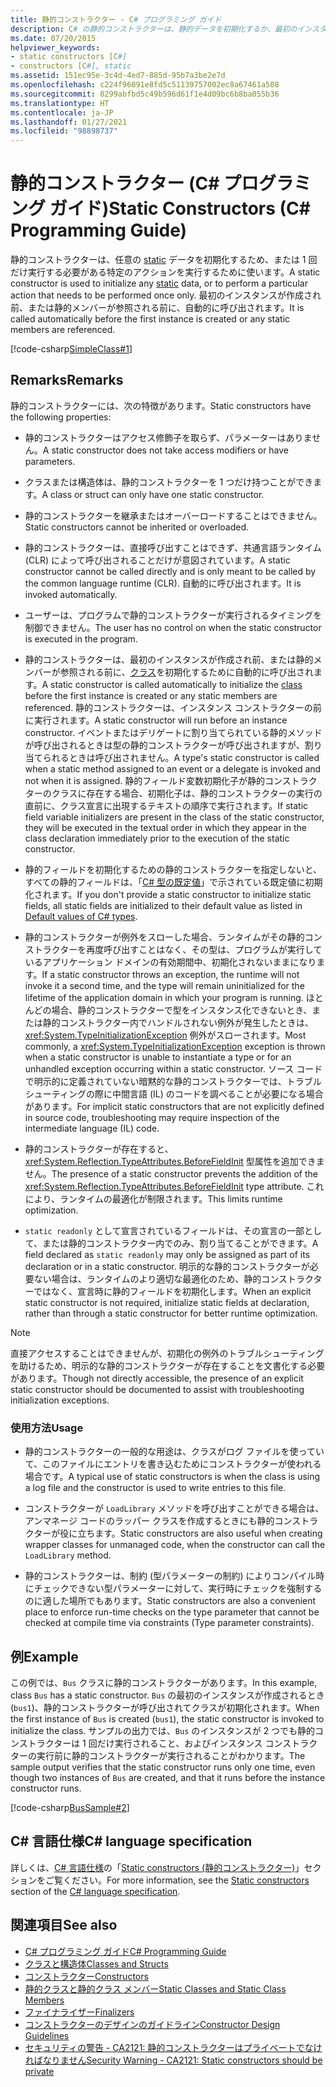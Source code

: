 ```yaml
---
title: 静的コンストラクター - C# プログラミング ガイド
description: C# の静的コンストラクターは、静的データを初期化するか、最初のインスタンスが作成される前、または静的メンバーが参照される前に 1 回だけ実行されるアクションを実行します。
ms.date: 07/20/2015
helpviewer_keywords:
- static constructors [C#]
- constructors [C#], static
ms.assetid: 151ec95e-3c4d-4ed7-885d-95b7a3be2e7d
ms.openlocfilehash: c224f96091e8fd5c51139757002ec8a67461a508
ms.sourcegitcommit: 8299abfbd5c49b596d61f1e4d09bc6b8ba055b36
ms.translationtype: HT
ms.contentlocale: ja-JP
ms.lasthandoff: 01/27/2021
ms.locfileid: "98898737"
---
```

# <a name="static-constructors-c-programming-guide"></a><span data-ttu-id="a46fe-103">静的コンストラクター (C# プログラミング ガイド)</span><span class="sxs-lookup"><span data-stu-id="a46fe-103">Static Constructors (C# Programming Guide)</span></span>

<span data-ttu-id="a46fe-104">静的コンストラクターは、任意の [static](../../language-reference/keywords/static.md) データを初期化するため、または 1 回だけ実行する必要がある特定のアクションを実行するために使います。</span><span class="sxs-lookup"><span data-stu-id="a46fe-104">A static constructor is used to initialize any [static](../../language-reference/keywords/static.md) data, or to perform a particular action that needs to be performed once only.</span></span> <span data-ttu-id="a46fe-105">最初のインスタンスが作成され前、または静的メンバーが参照される前に、自動的に呼び出されます。</span><span class="sxs-lookup"><span data-stu-id="a46fe-105">It is called automatically before the first instance is created or any static members are referenced.</span></span>  
  
 [!code-csharp[SimpleClass#1](snippets/static-constructors/Program.cs#1)]

## <a name="remarks"></a><span data-ttu-id="a46fe-106">Remarks</span><span class="sxs-lookup"><span data-stu-id="a46fe-106">Remarks</span></span>

<span data-ttu-id="a46fe-107">静的コンストラクターには、次の特徴があります。</span><span class="sxs-lookup"><span data-stu-id="a46fe-107">Static constructors have the following properties:</span></span>  
  
- <span data-ttu-id="a46fe-108">静的コンストラクターはアクセス修飾子を取らず、パラメーターはありません。</span><span class="sxs-lookup"><span data-stu-id="a46fe-108">A static constructor does not take access modifiers or have parameters.</span></span>  

- <span data-ttu-id="a46fe-109">クラスまたは構造体は、静的コンストラクターを 1 つだけ持つことができます。</span><span class="sxs-lookup"><span data-stu-id="a46fe-109">A class or struct can only have one static constructor.</span></span>

- <span data-ttu-id="a46fe-110">静的コンストラクターを継承またはオーバーロードすることはできません。</span><span class="sxs-lookup"><span data-stu-id="a46fe-110">Static constructors cannot be inherited or overloaded.</span></span>

- <span data-ttu-id="a46fe-111">静的コンストラクターは、直接呼び出すことはできず、共通言語ランタイム (CLR) によって呼び出されることだけが意図されています。</span><span class="sxs-lookup"><span data-stu-id="a46fe-111">A static constructor cannot be called directly and is only meant to be called by the common language runtime (CLR).</span></span> <span data-ttu-id="a46fe-112">自動的に呼び出されます。</span><span class="sxs-lookup"><span data-stu-id="a46fe-112">It is invoked automatically.</span></span>

- <span data-ttu-id="a46fe-113">ユーザーは、プログラムで静的コンストラクターが実行されるタイミングを制御できません。</span><span class="sxs-lookup"><span data-stu-id="a46fe-113">The user has no control on when the static constructor is executed in the program.</span></span>
  
- <span data-ttu-id="a46fe-114">静的コンストラクターは、最初のインスタンスが作成され前、または静的メンバーが参照される前に、[クラス](../../language-reference/keywords/class.md)を初期化するために自動的に呼び出されます。</span><span class="sxs-lookup"><span data-stu-id="a46fe-114">A static constructor is called automatically to initialize the [class](../../language-reference/keywords/class.md) before the first instance is created or any static members are referenced.</span></span> <span data-ttu-id="a46fe-115">静的コンストラクターは、インスタンス コンストラクターの前に実行されます。</span><span class="sxs-lookup"><span data-stu-id="a46fe-115">A static constructor will run before an instance constructor.</span></span> <span data-ttu-id="a46fe-116">イベントまたはデリゲートに割り当てられている静的メソッドが呼び出されるときは型の静的コンストラクターが呼び出されますが、割り当てられるときは呼び出されません。</span><span class="sxs-lookup"><span data-stu-id="a46fe-116">A type's static constructor is called when a static method assigned to an event or a delegate is invoked and not when it is assigned.</span></span> <span data-ttu-id="a46fe-117">静的フィールド変数初期化子が静的コンストラクターのクラスに存在する場合、初期化子は、静的コンストラクターの実行の直前に、クラス宣言に出現するテキストの順序で実行されます。</span><span class="sxs-lookup"><span data-stu-id="a46fe-117">If static field variable initializers are present in the class of the static constructor, they will be executed in the textual order in which they appear in the class declaration immediately prior to the execution of the static constructor.</span></span>

- <span data-ttu-id="a46fe-118">静的フィールドを初期化するための静的コンストラクターを指定しないと、すべての静的フィールドは、「[C# 型の既定値](../../language-reference/builtin-types/default-values.md)」で示されている既定値に初期化されます。</span><span class="sxs-lookup"><span data-stu-id="a46fe-118">If you don't provide a static constructor to initialize static fields, all static fields are initialized to their default value as listed in [Default values of C# types](../../language-reference/builtin-types/default-values.md).</span></span>
  
- <span data-ttu-id="a46fe-119">静的コンストラクターが例外をスローした場合、ランタイムがその静的コンストラクターを再度呼び出すことはなく、その型は、プログラムが実行しているアプリケーション ドメインの有効期間中、初期化されないままになります。</span><span class="sxs-lookup"><span data-stu-id="a46fe-119">If a static constructor throws an exception, the runtime will not invoke it a second time, and the type will remain uninitialized for the lifetime of the application domain in which your program is running.</span></span> <span data-ttu-id="a46fe-120">ほとんどの場合、静的コンストラクターで型をインスタンス化できないとき、または静的コンストラクター内でハンドルされない例外が発生したときは、<xref:System.TypeInitializationException> 例外がスローされます。</span><span class="sxs-lookup"><span data-stu-id="a46fe-120">Most commonly, a <xref:System.TypeInitializationException> exception is thrown when a static constructor is unable to instantiate a type or for an unhandled exception occurring within a static constructor.</span></span> <span data-ttu-id="a46fe-121">ソース コードで明示的に定義されていない暗黙的な静的コンストラクターでは、トラブルシューティングの際に中間言語 (IL) のコードを調べることが必要になる場合があります。</span><span class="sxs-lookup"><span data-stu-id="a46fe-121">For implicit static constructors that are not explicitly defined in source code, troubleshooting may require inspection of the intermediate language (IL) code.</span></span>

- <span data-ttu-id="a46fe-122">静的コンストラクターが存在すると、<xref:System.Reflection.TypeAttributes.BeforeFieldInit> 型属性を追加できません。</span><span class="sxs-lookup"><span data-stu-id="a46fe-122">The presence of a static constructor prevents the addition of the <xref:System.Reflection.TypeAttributes.BeforeFieldInit> type attribute.</span></span> <span data-ttu-id="a46fe-123">これにより、ランタイムの最適化が制限されます。</span><span class="sxs-lookup"><span data-stu-id="a46fe-123">This limits runtime optimization.</span></span>

- <span data-ttu-id="a46fe-124">`static readonly` として宣言されているフィールドは、その宣言の一部として、または静的コンストラクター内でのみ、割り当てることができます。</span><span class="sxs-lookup"><span data-stu-id="a46fe-124">A field declared as `static readonly` may only be assigned as part of its declaration or in a static constructor.</span></span> <span data-ttu-id="a46fe-125">明示的な静的コンストラクターが必要ない場合は、ランタイムのより適切な最適化のため、静的コンストラクターではなく、宣言時に静的フィールドを初期化します。</span><span class="sxs-lookup"><span data-stu-id="a46fe-125">When an explicit static constructor is not required, initialize static fields at declaration, rather than through a static constructor for better runtime optimization.</span></span>

> [!Note]
> <span data-ttu-id="a46fe-126">直接アクセスすることはできませんが、初期化の例外のトラブルシューティングを助けるため、明示的な静的コンストラクターが存在することを文書化する必要があります。</span><span class="sxs-lookup"><span data-stu-id="a46fe-126">Though not directly accessible, the presence of an explicit static constructor should be documented to assist with troubleshooting initialization exceptions.</span></span>

### <a name="usage"></a><span data-ttu-id="a46fe-127">使用方法</span><span class="sxs-lookup"><span data-stu-id="a46fe-127">Usage</span></span>

- <span data-ttu-id="a46fe-128">静的コンストラクターの一般的な用途は、クラスがログ ファイルを使っていて、このファイルにエントリを書き込むためにコンストラクターが使われる場合です。</span><span class="sxs-lookup"><span data-stu-id="a46fe-128">A typical use of static constructors is when the class is using a log file and the constructor is used to write entries to this file.</span></span>  
- <span data-ttu-id="a46fe-129">コンストラクターが `LoadLibrary` メソッドを呼び出すことができる場合は、アンマネージ コードのラッパー クラスを作成するときにも静的コンストラクターが役に立ちます。</span><span class="sxs-lookup"><span data-stu-id="a46fe-129">Static constructors are also useful when creating wrapper classes for unmanaged code, when the constructor can call the `LoadLibrary` method.</span></span>  

- <span data-ttu-id="a46fe-130">静的コンストラクターは、制約 (型パラメーターの制約) によりコンパイル時にチェックできない型パラメーターに対して、実行時にチェックを強制するのに適した場所でもあります。</span><span class="sxs-lookup"><span data-stu-id="a46fe-130">Static constructors are also a convenient place to enforce run-time checks on the type parameter that cannot be checked at compile time via constraints (Type parameter constraints).</span></span>

## <a name="example"></a><span data-ttu-id="a46fe-131">例</span><span class="sxs-lookup"><span data-stu-id="a46fe-131">Example</span></span>

 <span data-ttu-id="a46fe-132">この例では、`Bus` クラスに静的コンストラクターがあります。</span><span class="sxs-lookup"><span data-stu-id="a46fe-132">In this example, class `Bus` has a static constructor.</span></span> <span data-ttu-id="a46fe-133">`Bus` の最初のインスタンスが作成されるとき (`bus1`)、静的コンストラクターが呼び出されてクラスが初期化されます。</span><span class="sxs-lookup"><span data-stu-id="a46fe-133">When the first instance of `Bus` is created (`bus1`), the static constructor is invoked to initialize the class.</span></span> <span data-ttu-id="a46fe-134">サンプルの出力では、`Bus` のインスタンスが 2 つでも静的コンストラクターは 1 回だけ実行されること、およびインスタンス コンストラクターの実行前に静的コンストラクターが実行されることがわかります。</span><span class="sxs-lookup"><span data-stu-id="a46fe-134">The sample output verifies that the static constructor runs only one time, even though two instances of `Bus` are created, and that it runs before the instance constructor runs.</span></span>  
  
 [!code-csharp[BusSample#2](snippets/static-constructors/Program.cs#2)]

## <a name="c-language-specification"></a><span data-ttu-id="a46fe-135">C# 言語仕様</span><span class="sxs-lookup"><span data-stu-id="a46fe-135">C# language specification</span></span>

<span data-ttu-id="a46fe-136">詳しくは、[C# 言語仕様](~/_csharplang/spec/introduction.md)の「[Static constructors (静的コンストラクター)](~/_csharplang/spec/classes.md#static-constructors)」セクションをご覧ください。</span><span class="sxs-lookup"><span data-stu-id="a46fe-136">For more information, see the [Static constructors](~/_csharplang/spec/classes.md#static-constructors) section of the [C# language specification](~/_csharplang/spec/introduction.md).</span></span>
  
## <a name="see-also"></a><span data-ttu-id="a46fe-137">関連項目</span><span class="sxs-lookup"><span data-stu-id="a46fe-137">See also</span></span>

- [<span data-ttu-id="a46fe-138">C# プログラミング ガイド</span><span class="sxs-lookup"><span data-stu-id="a46fe-138">C# Programming Guide</span></span>](../index.md)
- [<span data-ttu-id="a46fe-139">クラスと構造体</span><span class="sxs-lookup"><span data-stu-id="a46fe-139">Classes and Structs</span></span>](./index.md)
- [<span data-ttu-id="a46fe-140">コンストラクター</span><span class="sxs-lookup"><span data-stu-id="a46fe-140">Constructors</span></span>](./constructors.md)
- [<span data-ttu-id="a46fe-141">静的クラスと静的クラス メンバー</span><span class="sxs-lookup"><span data-stu-id="a46fe-141">Static Classes and Static Class Members</span></span>](./static-classes-and-static-class-members.md)
- [<span data-ttu-id="a46fe-142">ファイナライザー</span><span class="sxs-lookup"><span data-stu-id="a46fe-142">Finalizers</span></span>](./destructors.md)
- [<span data-ttu-id="a46fe-143">コンストラクターのデザインのガイドライン</span><span class="sxs-lookup"><span data-stu-id="a46fe-143">Constructor Design Guidelines</span></span>](../../../standard/design-guidelines/constructor.md#type-constructor-guidelines)
- [<span data-ttu-id="a46fe-144">セキュリティの警告 - CA2121: 静的コンストラクターはプライベートでなければなりません</span><span class="sxs-lookup"><span data-stu-id="a46fe-144">Security Warning - CA2121: Static constructors should be private</span></span>](/visualstudio/code-quality/ca2121-static-constructors-should-be-private)

